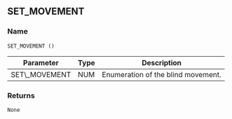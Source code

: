 ## SET\_MOVEMENT


### Name

`SET_MOVEMENT ()`


| Parameter       | Type | Description                        |
| --------------- | ---- | ---------------------------------- |
| SET\\\_MOVEMENT | NUM  | Enumeration of the blind movement. |


### Returns

`None`

